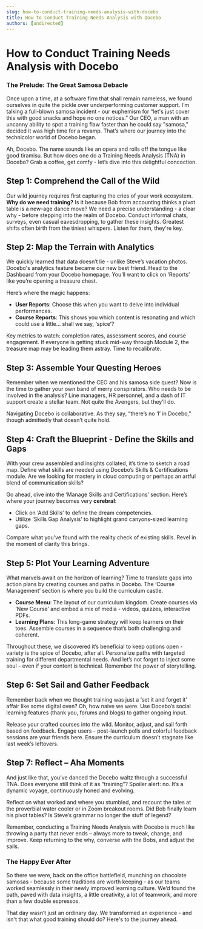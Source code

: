 ```yaml
---
slug: how-to-conduct-training-needs-analysis-with-docebo
title: How to Conduct Training Needs Analysis with Docebo
authors: [undirected]
---
```



# How to Conduct Training Needs Analysis with Docebo

### The Prelude: The Great Samosa Debacle

Once upon a time, at a software firm that shall remain nameless, we found ourselves in quite the pickle over underperforming customer support. I’m talking a full-blown samosa incident - our euphemism for “let's just cover this with good snacks and hope no one notices.” Our CEO, a man with an uncanny ability to spot a training flaw faster than he could say "samosa," decided it was high time for a revamp. That’s where our journey into the technicolor world of Docebo began.

Ah, Docebo. The name sounds like an opera and rolls off the tongue like good tiramisu. But how does one do a Training Needs Analysis (TNA) in Docebo? Grab a coffee, get comfy - let’s dive into this delightful concoction.

## Step 1: Comprehend the Call of the Wild

Our wild journey requires first capturing the cries of your work ecosystem. **Why do we need training?** Is it because Bob from accounting thinks a pivot table is a new-age dance move? We need a precise understanding - a clear why - before stepping into the realm of Docebo. Conduct informal chats, surveys, even casual eavesdropping, to gather these insights. Greatest shifts often birth from the tiniest whispers. Listen for them, they're key.

## Step 2: Map the Terrain with Analytics

We quickly learned that data doesn’t lie - unlike Steve’s vacation photos. Docebo's analytics feature became our new best friend. Head to the Dashboard from your Docebo homepage. You’ll want to click on ‘Reports’ like you’re opening a treasure chest. 

Here’s where the magic happens:
- **User Reports**: Choose this when you want to delve into individual performances.
- **Course Reports**: This shows you which content is resonating and which could use a little... shall we say, ‘spice’?

Key metrics to watch: completion rates, assessment scores, and course engagement. If everyone is getting stuck mid-way through Module 2, the treasure map may be leading them astray. Time to recalibrate.

## Step 3: Assemble Your Questing Heroes

Remember when we mentioned the CEO and his samosa side quest? Now is the time to gather your own band of merry conspirators. Who needs to be involved in the analysis? Line managers, HR personnel, and a dash of IT support create a stellar team. Not quite the Avengers, but they’ll do.

Navigating Docebo is collaborative. As they say, “there’s no ‘I’ in Docebo,” though admittedly that doesn’t quite hold. 

## Step 4: Craft the Blueprint - Define the Skills and Gaps

With your crew assembled and insights collated, it’s time to sketch a road map. Define what skills are needed using Docebo’s Skills & Certifications module. Are we looking for mastery in cloud computing or perhaps an artful blend of communication skills? 

Go ahead, dive into the ‘Manage Skills and Certifications’ section. Here’s where your journey becomes very **cerebral**:
- Click on ‘Add Skills’ to define the dream competencies.
- Utilize ‘Skills Gap Analysis’ to highlight grand canyons-sized learning gaps.

Compare what you’ve found with the reality check of existing skills. Revel in the moment of clarity this brings. 

## Step 5: Plot Your Learning Adventure

What marvels await on the horizon of learning? Time to translate gaps into action plans by creating courses and paths in Docebo. The ‘Course Management’ section is where you build the curriculum castle.

- **Course Menu**: The layout of our curriculum kingdom. Create courses via ‘New Course’ and embed a mix of media - videos, quizzes, interactive PDFs.
- **Learning Plans**: This long-game strategy will keep learners on their toes. Assemble courses in a sequence that’s both challenging and coherent.

Throughout these, we discovered it’s beneficial to keep options open - variety is the spice of Docebo, after all. Personalize paths with targeted training for different departmental needs. And let’s not forget to inject some soul - even if your content is technical. Remember the power of storytelling.

## Step 6: Set Sail and Gather Feedback

Remember back when we thought training was just a ‘set it and forget it’ affair like some digital oven? Oh, how naive we were. Use Docebo’s social learning features (thank you, forums and blogs) to gather ongoing input.

Release your crafted courses into the wild. Monitor, adjust, and sail forth based on feedback. Engage users - post-launch polls and colorful feedback sessions are your friends here. Ensure the curriculum doesn’t stagnate like last week’s leftovers.

## Step 7: Reflect – Aha Moments

And just like that, you’ve danced the Docebo waltz through a successful TNA. Does everyone still think of it as “training”? Spoiler alert: no. It’s a dynamic voyage, continuously honed and evolving.

Reflect on what worked and where you stumbled, and recount the tales at the proverbial water cooler or in Zoom breakout rooms. Did Bob finally learn his pivot tables? Is Steve’s grammar no longer the stuff of legend?

Remember, conducting a Training Needs Analysis with Docebo is much like throwing a party that never ends – always more to tweak, change, and improve. Keep returning to the why, converse with the Bobs, and adjust the sails.

### The Happy Ever After

So there we were, back on the office battlefield, munching on chocolate samosas - because some traditions are worth keeping - as our teams worked seamlessly in their newly improved learning culture. We’d found the path, paved with data insights, a little creativity, a lot of teamwork, and more than a few double espressos.

That day wasn’t just an ordinary day. We transformed an experience - and isn't that what good training should do? Here's to the journey ahead.